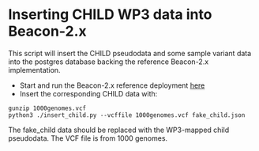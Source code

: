 # Inserting CHILD WP3 data into Beacon-2.x

This script will insert the CHILD pseudodata and some sample variant data into the postgres database
backing the reference Beacon-2.x implementation.

* Start and run the Beacon-2.x reference deployment [here](https://github.com/EGA-archive/beacon-2.x)
* Insert the corresponding CHILD data with:

```
gunzip 1000genomes.vcf
python3 ./insert_child.py --vcffile 1000genomes.vcf fake_child.json
```

The fake_child data should be replaced with the WP3-mapped child pseudodata.  The VCF file is from 1000 genomes.
